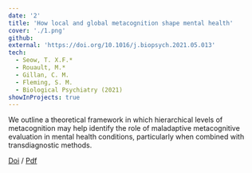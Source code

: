 ```yaml
---
date: '2'
title: 'How local and global metacognition shape mental health'
cover: './1.png'
github:
external: 'https://doi.org/10.1016/j.biopsych.2021.05.013'
tech:
  - Seow, T. X.F.*
  - Rouault, M.*
  - Gillan, C. M.
  - Fleming, S. M.
  - Biological Psychiatry (2021)
showInProjects: true
---
```


We outline a theoretical framework in which hierarchical levels of metacognition may help identify the role of maladaptive metacognitive evaluation in mental health conditions, particularly when combined with transdiagnostic methods.

[Doi](https://doi.org/10.1016/j.biopsych.2021.05.013) / [Pdf](/files/2021-05-22-how-local-and-global-metacognition-shape-mental-health.pdf)
